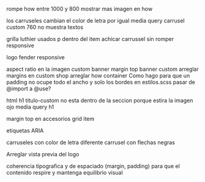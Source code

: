 rompe how entre 1000 y 800
mostrar mas imagen en how

los carruseles cambian el color de letra por igual
media query carrusel custom 760 no muestra textos

grilla luthier usados p dentro del item
achicar carrussel sin romper responsive

logo fender responsive

aspect ratio en la imagen custom banner
margin top banner custom
arreglar margins en custom shop
arreglar how container
Como hago para que un padding no ocupe todo el ancho y solo los bordes
en estilos.scss pasar de @import a @use?

html h1 titulo-custom no esta dentro de la seccion porque estira la imagen ojo media query h1

margin top en accesorios grid item

etiquetas ARIA

carruseles con color de letra diferente
carrusel con flechas negras

Arreglar vista previa del logo

coherencia tipografica y de espaciado (margin, padding) para que el contenido respire y mantenga equilibrio visual